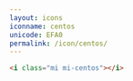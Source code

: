 ```yaml
---
layout: icons
iconname: centos
unicode: EFA0
permalink: /icon/centos/
---
```


``` html
<i class="mi mi-centos"></i>
```
